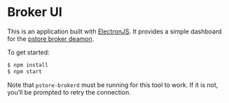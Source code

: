 # Broker UI

This is an application built with [ElectronJS](http://electron.js.com). It provides a simple dashboard for the [pstore broker deamon](../brokerd).

To get started:

~~~bash
$ npm install
$ npm start
~~~

Note that `pstore-brokerd` must be running for this tool to work. If it is not, you’ll be prompted to retry the connection.
